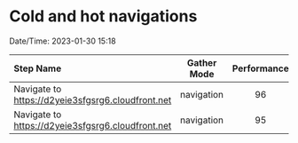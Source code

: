 # Cold and hot navigations

Date/Time: 2023-01-30 15:18

| Step Name                                         | Gather Mode | Performance | Accessibility | Best Practices | Seo | Pwa |
| :------------------------------------------------ | :---------: | :---------: | :-----------: | :------------: | :-: | :-: |
| Navigate to https://d2yeie3sfgsrg6.cloudfront.net | navigation  |     96      |      76       |       83       | 69  | 30  |
| Navigate to https://d2yeie3sfgsrg6.cloudfront.net | navigation  |     95      |      76       |       83       | 69  | 30  |